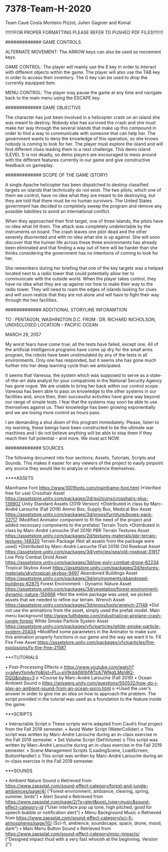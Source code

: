 # 7378-Team-H-2020
Team Cauê Costa Monteiro Pizzol, Julien Gagnier and Komal

!!!!!!!FOR PROPER FORMATTING PLEASE REFER TO PUSHED PDF FILES!!!!!!!!

############# GAME CONTROLS

ALTERNATE MOVEMENT: The ARROW keys can also be used as movement keys. 

GAME CONTROL: The player will mainly use the E key in order to interact with different objects within the game. The player will also use the TAB key in order to access their inventory. The G key can be used to drop the currently equipped item. 

MENU CONTROL: The player may pause the game at any time and navigate back to the main menu using the ESCAPE key. 

############# GAME OBJECTIVE 

The character has just been involved in a helicopter crash on an island she was meant to destroy. Nobody else has survived the crash and she must make her way through the several islands that make up this compound in order to find a way to communicate with someone that can help her. The government wants to deny the knowledge of this operation, so she knows nobody is coming to look for her. 
The player must explore the island and will find different clues leading them to a next challenge. This demo island (LEVEL 1) is not deadly, so demo players are encouraged to mess around with the different features currently in our game and give constructive feedback on gameplay. 

############# SCOPE OF THE GAME (STORY)

A single Apache helicopter has been dispatched to destroy classified targets on islands that technically do not exist. The two pilots, which one of them we control, have no idea what they are meant to be destroying, but they are told that there must be no human survivors. The United States government has decided to completely sweep the program and remove any possible liabilities to avoid an international conflict.

When they approached their first target, one of three islands, the pilots have no idea what hit them. The attack was completely undetectable by the instruments on board. The crash leaves one pilot dead and the other severely disoriented and with no idea what she is up against. She will soon discover that the human life across these three environments has already been eliminated and that finding a way out of here will be harder than she thinks considering the government has no intentions of coming to look for her.

She remembers during her briefing that one of the key targets was a helipad located next to a radio tower that could potentially allow her to communicate with the outside world. When the player takes control, they have no idea what they are up against nor how to make their way to the radio tower. They will need to roam the edges of islands looking for clues and will soon realize that they are not alone and will have to fight their way through the two facilities.

############# ADDITIONAL STORYLINE INFORAMTION

TO : PENTAGON, WASHINGTON D.C.
FROM : DR. RICHARD NICHOLSON, UNDISCLOSED LOCATION – PACIFIC OCEAN
 
MARCH 29, 2057

My worst fears have come true; all the tests have failed, except one. All of the artificial intelligence programs have come up dry for the small arms program, the robots have been unstimulated by any of the tests in all environments. Only one has responded, but it seems she has gone much further into her deep learning cycle than we anticipated.

It seems that Vanessa, the system which was supposed to serve as a state-of-the-art data analyst for your compatriots in the National Security Agency has gone rogue. We are unable to bring her back within our control scope. Vanessa has been able to pass on knowledge to the other systems in our facilities and, since then, their successful activities have gone way beyond our range of simple tests. I fear that the systems may soon be able to use themselves against us. Their knowledge has been growing exponentially and we are losing more control as hours pass.

I am demanding a shut down of this program immediately. Please, listen to my warning, these beings have been constructed to be the ultimate war machines and I do not believe anything will be able to stop them if they reach their full potential – and more. We must act NOW.

############# SOURCES

The following document into four sections; Assets, Tutorials, Scripts and Sounds. This makes it easier for any viewers of the project to easily pinpoint any source they would like to analyze or reference themselves.

****ASSETS

Mainframe Font
https://www.1001fonts.com/mainframe-font.html
(*Verified free for use)
Crosshair Asset
https://assetstore.unity.com/packages/2d/gui/icons/crosshairs-plus-139902 
Unity Standard Assets (2019 Version) 
*Distributed in class by Marc-André Larouche (Fall 2019)
Ammo Box, Supply Box, Medical Box Asset
https://assetstore.unity.com/packages/3d/props/furniture/boxes-pack-32717
(Modified Animator component to fit the need of the project and added necessary components to the prefabs)
Terrain Tools 
*Distributed in class by Marc-André Larouche (Fall 2019)
PBR Terrain Textures Asset
https://assetstore.unity.com/packages/2d/textures-materials/pbr-terrain-textures-148320
Terrain Package 
(Not all assets from the package were used) *Distributed by Marc-André Larouche (Fall 2019)
Old Rowboat Asset
https://assetstore.unity.com/packages/3d/vehicles/sea/old-rowboat-31917
Low Poly Combat Droid Asset
https://assetstore.unity.com/packages/3d/low-poly-combat-drone-82234
Tropical Skybox Asset
https://assetstore.unity.com/packages/2d/textures-materials/sky/tropical-skybox-9497
Abandoned Buildings Asset
https://assetstore.unity.com/packages/3d/environments/abandoned-buildings-62875
Forest Environment - Dynamic Nature Asset 
https://assetstore.unity.com/packages/3d/vegetation/forest-environment-dynamic-nature-150668
*Not the entire package was used, we picked assets that we needed to refine our terrain.
Wrench Asset 
https://assetstore.unity.com/packages/3d/props/tools/wrench-21148
*Did not use the animations from the asset, simply used the prefab model.
Main menu background
http://www.fullhdwpp.com/industrial/cgi-airplane-crash-jungle-forest/
White Smoke Particle System Asset
https://assetstore.unity.com/packages/vfx/particles/white-smoke-particle-system-20404
*Modified some parameters in the Animator to make sure this animation properly functions in our game and the way we want it to.
FX Fire Free Asset
https://assetstore.unity.com/packages/vfx/particles/fire-explosions/fx-fire-free-21587

***TUTORIALS

•	Post-Processing Effects 
o	https://www.youtube.com/watch?v=aAeyYpmAyYg&list=PLu-pV9rdddWIbfW1zA7WNglLMshBQ-DQQ&index=3
o	*Course by Marc-André Larouche (Fall 2019)
•	Ocean Ambient Sound
o	https://answers.unity.com/questions/550532/how-do-i-play-an-ambient-sound-from-an-ocean-surro.html
o	*Used the user’s answer in order to give me an idea on how to approach the problem. The script provided in the tutorial was used as a foundation to the feature inside the game.

***SCRIPTS

•	Interactable Script
o	These scripts we’re adapted from Cauê’s final project from the Fall 2019 semester.
•	Avoid Water Script (WaterCollider)
o	This script was written by Marc-André Larouche during an in-class exercise in the Fall 2019 semester.
•	Set Volume Script (SetVolume)
o	This script was written by Marc-André Larouche during an in-class exercise in the Fall 2019 semester.
•	Scene Management Scripts (LoadingScene, LoadScreen, ButtonHandler)
o	This script was written by Marc-André Larouche during an in-class exercise in the Fall 2019 semester.

***SOUNDS

•	Ambient Nature Sound
o	Retrieved from https://www.zapsplat.com/sound-effect-category/forest-and-jungle-ambiences/page/4/ (“Forest environment, ambiance, clearing, spring, summer, birds”)
•	Alert Sound
o	Retrieved from https://www.zapsplat.com/page/2/?s=alert&post_type=music&sound-effect-category-id (“User interface pop up tone, high pitched, good for speech bubble or notification alert”)
•	Menu Background Music
o	Retrieved from https://www.zapsplat.com/sound-effect-category/sci-fi-atmospheres/page/10/  (Sci-fi, ambience, soundscape, space, drone, mood, dark”)
•	Main Menu Button Sound
o	Retrieved from https://www.zapsplat.com/sound-effect-category/misc-impacts/ (“Designed impact thud with a very fast whoosh at the beginning. Version 2”)
